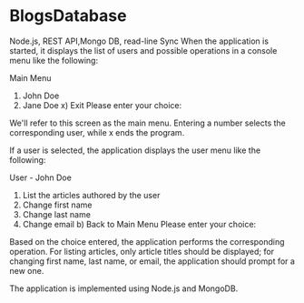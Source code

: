 # BlogsDatabase
Node.js, REST API,Mongo DB, read-line Sync
When the application is started, it displays the list of users and possible operations in a console menu like the following:

Main Menu

1) John Doe
2) Jane Doe
x) Exit
Please enter your choice:

We'll refer to this screen as the main menu. Entering a number  selects the corresponding user, while x  ends the program.

If a user is selected, the application displays the user menu like the following:

User - John Doe

1) List the articles authored by the user
2) Change first name
3) Change last name
4) Change email
b) Back to Main Menu
Please enter your choice:

Based on the choice entered, the application performs the corresponding operation. For listing articles, only article titles should be displayed; for changing first name, last name, or email, the application should prompt for a new one.

The application is implemented using Node.js and MongoDB.
